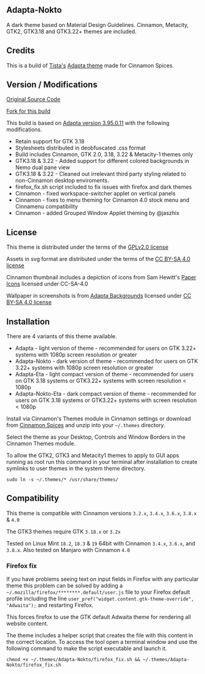 ## Adapta-Nokto

A dark theme based on Material Design Guidelines. Cinnamon, Metacity, GTK2, GTK3.18 and GTK3.22+ themes are included.

## Credits

This is a build of [Tista's](https://github.com/tista500) [Adapta theme](https://github.com/adapta-project/adapta-gtk-theme) made for Cinnamon Spices.

## Version / Modifications

[Original Source Code](https://github.com/adapta-project/adapta-gtk-theme)

[Fork for this build](https://github.com/smurphos/adapta-gtk-theme)

This build is based on [Adapta version 3.95.0.11](https://github.com/adapta-project/adapta-gtk-theme/releases/tag/3.95.0.11) with the following modifications.

* Retain support for GTK 3.18
* Stylesheets distributed in deobfuscated .css format
* Build includes Cinnamon, GTK 2.0, 3.18, 3.22 & Metacity-1 themes only
* GTK3.18 & 3.22 - Added support for different colored backgrounds in Nemo dual pane view
* GTK3.18 & 3.22 - Cleaned out irrelevant third party styling related to non-Cinnamon desktop enviroments.
* firefox_fix.sh script included to fix issues with firefox and dark themes
* Cinnamon - fixed workspace-switcher applet on vertical panels
* Cinnamon - fixes to menu theming for Cinnamon 4.0 stock menu and Cinnamenu compatibility
* Cinnamon - added Grouped Window Applet theming by @jaszhix 

## License

This theme is distributed under the terms of the [GPLv2.0 license](https://github.com/smurphos/adapta-gtk-theme/blob/master/COPYING)

Assets in svg format are distributed under the terms of the [CC BY-SA 4.0 license](https://github.com/smurphos/adapta-gtk-theme/blob/master/LICENSE_CC_BY_SA4)

Cinnamon thumbnail includes a depiction of icons from Sam Hewitt's [Paper Icons](https://snwh.org/paper) licensed under CC-SA-4.0

Wallpaper in screenshots is from [Adapta Backgrounds](https://github.com/adapta-project/adapta-backgrounds) licensed under [CC BY-SA 4.0 license](https://github.com/adapta-project/adapta-backgrounds/blob/master/LICENSE_CC_BY_SA4)

## Installation

There are 4 variants of this theme available.

* Adapta - light version of theme - recommended for users on GTK 3.22+ systems with 1080p screen resolution or greater
* Adapta-Nokto - dark version of theme - recommended for users on GTK 3.22+ systems with 1080p screen resolution or greater
* Adapta-Eta - light compact version of theme - recommended for users on GTK 3.18 systems or GTK3.22+ systems with screen resolution < 1080p
* Adapta-Nokto-Eta - dark compact version of theme - recommended for users on GTK 3.18 systems or GTK3.22+ systems with screen resolution < 1080p

Install via Cinnamon's Themes module in Cinnamon settings or download from [Cinnamon Spices](https://cinnamon-spices.linuxmint.com/themes) and unzip into your `~/.themes` directory.

Select the theme as your Desktop, Controls and Window Borders in the Cinnamon Themes module.

To allow the GTK2, GTK3 and Metacity1 themes to apply to GUI apps running as root run this command in your terminal after installation to create symlinks to user themes in the system theme directory.

`sudo ln -s ~/.themes/* /usr/share/themes/`

## Compatibility

This theme is compatible with Cinnamon versions `3.2.x`, `3.4.x`, `3.6.x`, `3.8.x` & `4.0`

The GTK3 themes require GTK `3.18.x` or `3.2x`

Tested on Linux Mint `18.2`, `18.3` & `19` 64bit with Cinnamon `3.4.x`, `3.6.x`, and `3.8.x`. Also tested on Manjaro with Cinnamon `4.0`

### Firefox fix

If you have problems seeing text on input fields in Firefox with any particular theme this problem can be solved by adding a `~/.mozilla/firefox/********.default/user.js` file to your Firefox default profile including the line `user_pref("widget.content.gtk-theme-override", "Adwaita");` and restarting Firefox.

This forces firefox to use the GTK default Adwaita theme for rendering all website content.

The theme includes a helper script that creates the file with this content in the correct location. To access the tool open a terminal window and use the following command to make the script executable and launch it.

`chmod +x ~/.themes/Adapta-Nokto/firefox_fix.sh && ~/.themes/Adapta-Nokto/firefox_fix.sh`


